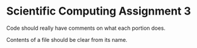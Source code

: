 # Scientific Computing Assignment 3

Code should really have comments on what each portion does.

Contents of a file should be clear from its name.
